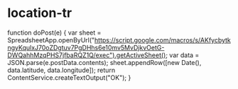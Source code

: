 # location-tr
function doPost(e) {
  var sheet = SpreadsheetApp.openByUrl("https://script.google.com/macros/s/AKfycbytkngyKqulxJ70oZDgtuv7PgDHhs6e10mv5MvDjkvOetG-DWQahhMzqPHS7jfbaRQZ1Q/exec").getActiveSheet();
  var data = JSON.parse(e.postData.contents);
  sheet.appendRow([new Date(), data.latitude, data.longitude]);
  return ContentService.createTextOutput("OK");
}
